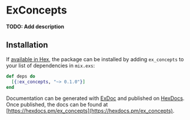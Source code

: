 # ExConcepts

**TODO: Add description**

## Installation

If [available in Hex](https://hex.pm/docs/publish), the package can be installed
by adding `ex_concepts` to your list of dependencies in `mix.exs`:

```elixir
def deps do
  [{:ex_concepts, "~> 0.1.0"}]
end
```

Documentation can be generated with [ExDoc](https://github.com/elixir-lang/ex_doc)
and published on [HexDocs](https://hexdocs.pm). Once published, the docs can
be found at [https://hexdocs.pm/ex_concepts](https://hexdocs.pm/ex_concepts).


